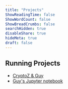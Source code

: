 ```yaml
---
title: "Projects"
ShowReadingTime: false
ShowWordCount: false
ShowBreadCrumbs: false
searchHidden: true
disableShare: true
hideMeta: true
draft: false
---
```


## Running Projects
* [CryptoZ & Guy](https://dashboard.o-st.dev)
* [Guy's Jupyter notebook](https://jupyter.o-st.dev)

